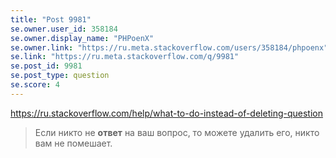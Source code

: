```yaml
---
title: "Post 9981"
se.owner.user_id: 358184
se.owner.display_name: "PHPoenX"
se.owner.link: "https://ru.meta.stackoverflow.com/users/358184/phpoenx"
se.link: "https://ru.meta.stackoverflow.com/q/9981"
se.post_id: 9981
se.post_type: question
se.score: 4
---
```

<p><a href="https://ru.stackoverflow.com/help/what-to-do-instead-of-deleting-question">https://ru.stackoverflow.com/help/what-to-do-instead-of-deleting-question</a></p>

<blockquote>
  <p>Если никто не <strong>ответ</strong> на ваш вопрос, то можете удалить его, никто вам не помешает.</p>
</blockquote>

